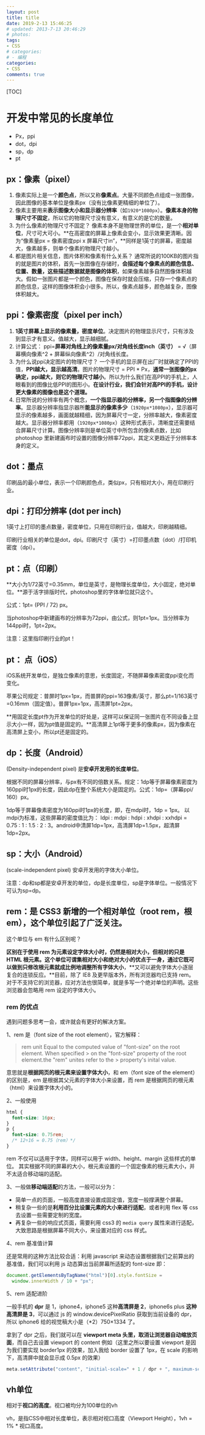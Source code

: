 ```yaml
---
layout: post
title: title
date: 2019-2-13 15:46:25
# updated: 2013-7-13 20:46:29
# photos: 
tags:
- CSS
# categories:
# - 编程
categories:
- CSS
comments: true
---
```


[TOC]

# 开发中常见的长度单位

- Px，ppi
- dot，dpi
- sp，dp
- pt

## px：像素（pixel）

1. 像素实际上是一个**颜色点**，所以又称**像素点**。大量不同颜色点组成一张图像，因此图像的基本单位是像素px（没有比像素更精细的单位了）。
2. 像素主要用来**表示图像大小和显示器分辨率**（如`1920*1080px`）。**像素本身的物理尺寸不固定**，所以它的物理尺寸没有意义，有意义的是它的数量。
3. 为什么像素的物理尺寸不固定？
  像素本身不是物理世界的单位，是一个**相对单位**，尺寸可大可小。**在高密度的屏幕上像素会变小，显示效果更清晰。因为“像素量px = 像素密度ppi x 屏幕尺寸in”，**同样是1英寸的屏幕，密度越大，像素越多，则单个像素的物理尺寸越小。
4. 都是图片相关信息，图片体积和像素有什么关系？
  通常所说的100KB的图片指的就是图片的体积，首先一张图像在存储时，**会描述每个像素点的颜色信息、位置、数量，这些描述数据就是图像的体积**，如果像素越多自然图像体积越大。假如一张图片都是一个颜色，图像在保存时就会压缩，只存一个像素点的颜色信息，这样的图像体积会小很多。所以，像素点越多，颜色越复杂，图像体积越大。

## ppi：像素密度（pixel per inch）

1. **1英寸屏幕上显示的像素量，密度单位**。决定图片的物理显示尺寸，只有涉及到显示才有意义。值越大，显示越细腻。
2. 计算公式： ppi=**屏幕对角线上的像素量px/对角线长度inch（英寸）** = √（屏幕横向像素^2 + 屏幕纵向像素^2）/对角线长度。
3. 为什么说ppi决定图片的物理尺寸？
  一个手机的显示屏在出厂时就确定了PPI的值，**PPI越大，显示越高清**。图片的物理尺寸 = PPI * Px，**通常一张图像的px确定，ppi越大，则它的物理尺寸越小**。所以为什么我们在高PPI的手机上，人眼看到的图像比低PPI的图形小。**在设计行业，我们会针对高PPI的手机，设计更大像素的图像也是这个道理。**
4. 日常所说的分辨率有两个概念，**一个指显示器的分辨率，另一个指图像的分辨率**。显示器分辨率指显示器所**能显示的像素多少**（`1920px*1080px`），显示器可显示的像素越多，画面就越精细，因为屏幕尺寸一定，分辨率越大，像素密度越大。显示器分辨率都用（`1920px*1080px`）这种形式表示，清晰度还需要结合屏幕尺寸计算。图像分辨率则是单位英寸中所包含的像素点数，比如photoshop 里新建画布时设置的图像分辨率72ppi，其定义更趋近于分辨率本身的定义。

## dot：墨点

印刷品的最小单位，表示一个印刷颜色点，类似px，只有相对大小，用在印刷行业。

## dpi：打印分辨率 (dot per inch)

1英寸上打印的墨点数量，密度单位，只用在印刷行业，值越大，印刷越精细。

印刷行业相关的单位是dot，dpi。印刷尺寸（英寸）=打印墨点数（dot）/打印机密度（dpi）。

## pt：点（印刷）

**大小为1/72英寸=0.35mm，单位是英寸，是物理长度单位，大小固定，绝对单位。**源于活字排版时代，photoshop里的字体单位就只这个。

公式：1pt= (PPI / 72) px。

当photoshop中新建画布的分辨率为72ppi，由公式，则1pt=1px。当分辨率为144ppi时，1pt=2px。

注意：这里指印刷行业的pt！

## pt： 点（iOS）

iOS系统开发单位，是独立像素的意思，长度固定，不随屏幕像素密度ppi变化而变化。

苹果公司规定：普屏时1px=1px，而普屏的ppi=163像素/英寸，那么pt=1/163英寸=0.16mm（固定值）。普屏1px=1px，高清屏1pt=2px。

**用固定长度pt作为开发单位的好处是，这样可以保证同一张图片在不同设备上显示大小一样，因为pt值是固定的。**高清屏上1pt等于更多的像素px，因为像素在高清屏上变小，所以pt还是固定的。

## dp：长度（Android）

(Density-independent pixel) 是**安卓开发用的长度单位**。

根据不同的屏幕分辨率，与px有不同的倍数关系。规定：1dp等于屏幕像素密度为160ppi时1px的长度，因此dp在整个系统大小是固定的。公式：1dp=（屏幕ppi/ 160）px。

1dp等于屏幕像素密度为160ppi时1px的长度，即，在mdpi时，1dp = 1px。 以mdpi为标准，这些屏幕的密度值比为： ldpi : mdpi : hdpi : xhdpi : xxhdpi = 0.75 : 1 : 1.5 : 2 : 3。android中清屏1dp=1px，高清屏1dp=1.5px，超清屏1dp=2px。

## sp：大小（Android）

(scale-independent pixel) 安卓开发用的字体大小单位。

注意：dp和sp都是安卓开发的单位，dp是长度单位，sp是字体单位。一般情况下可认为sp=dp。

## rem：是 CSS3 新增的一个相对单位（root rem，根 em），这个单位引起了广泛关注。

这个单位与 em 有什么区别呢？

**区别在于使用 rem 为元素设定字体大小时，仍然是相对大小，但相对的只是 HTML 根元素。**这个单位可谓集相对大小和绝对大小的优点于一身，通过它既可以做到**只修改根元素就成比例地调整所有字体大小**，**又可以避免字体大小逐层复合的连锁反应。**目前，除了 IE8 及更早版本外，所有浏览器均已支持 rem。对于不支持它的浏览器，应对方法也很简单，就是多写一个绝对单位的声明。这些浏览器会忽略用 rem 设定的字体大小。

### rem 的优点

遇到问题多思考一会，或许就会有更好的解决方案。

1、rem 是（font size of the root element），官方解释：

> rem unit
> Equal to the computed value of "font-size" on the root element. When specified > on the "font-size" property of the root element.the "rem" unites refer to the > property's inital value.

意思就是**根据网页的根元素来设置字体大小**，和 em（font size of the element）的区别是，em 是根据其父元素的字体大小来设置，而 rem 是根据网页的根元素（html）来设置字体大小的。

2、一般使用

```css
html {
  font-size: 16px;
}
p {
  font-size: 0.75rem;
  /* 12÷16 = 0.75（rem）*/
}
```

rem 不仅可以适用于字体，同样可以用于 width、height、margin 这些样式的单位。
其实根据不同的屏幕的大小，根元素设置的一个固定像素的根元素大小，并不太适合移动端的适配。

3、一般做**移动端适配**的方法，一般可以分为：

- 简单一点的页面，一般高度直接设置成固定值，宽度一般撑满整个屏幕。
- 稍复杂一些的是**利用百分比设置元素的大小来进行适配**，或者利用 flex 等 css 去设置一些需要定制的宽度。
- 再复杂一些的响应式页面，需要利用 css3 的 `media query` 属性来进行适配，大致思路是根据屏幕不同大小，来设置对应的 css 样式。

4、rem 基准值计算

还是常用的这种方法比较合适：利用 javascript 来动态设置根据我们之前算出的基准值，我们可以利用 js 动态算出当前屏幕所适配的 font-size 即：

```js
document.getElementsByTagName("html")[0].style.fontSize =
  window.innerWidth / 10 + "px";
```

5、rem 适配进阶

一般手机的 **dpr** 是 1，iphone4，iphone5 这种**高清屏是 2**，iphone6s plus **这种高清屏是 3**，可以通过 js 的 window.devicePixelRatio 获取到当前设备的 dpr，所以 iphone6 给的视觉稿大小是（\*2）750×1334 了。

拿到了 dpr 之后，我们就可以在 **viewport meta 头里，取消让浏览器自动缩放页面**，而自己去设置 viewport 的 content 例如（这里之所以要设置 viewport 是因为我们要实现 border1px 的效果，加入我给 border 设置了 1px，在 scale 的影响下，高清屏中就会显示成 0.5px 的效果）

```js
meta.setAttribute("content", "initial-scale=" + 1 / dpr + ", maximum-scale=" + 1 / dpr + ", minimum-scale=" + 1 / dpr + ", user-scalable=no");
```

## vh单位

相对于**视口的高度**。视口被均分为100单位的vh

vh，是指CSS中相对长度单位，表示相对视口高度（Viewport Height），1vh = 1% * 视口高度。
